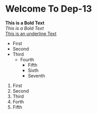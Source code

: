 # Welcome To Dep-13
**This is a Bold Text** <br>
*This is a Bold Text* <br>
<ins>This is an underline Text</ins>


* First
* Second
* Third
     - Fourth
        * Fifth
        * Sixth
        * Seventh
1. First
2. Second
3. Third
4. Forth
5. Fifth
    
